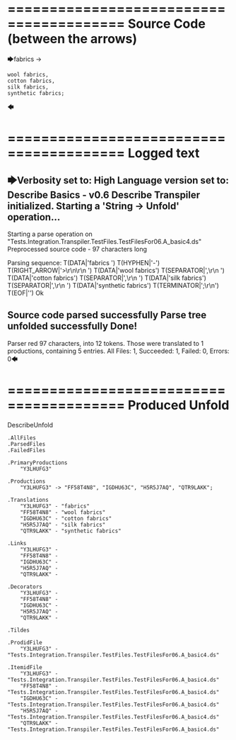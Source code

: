 ========================================
Source Code (between the arrows)
========================================

🡆fabrics ->

    wool fabrics,
    cotton fabrics,
    silk fabrics,
    synthetic fabrics;
🡄

========================================
Logged text
========================================

🡆Verbosity set to: High
Language version set to: Describe Basics - v0.6
Describe Transpiler initialized.
Starting a 'String -> Unfold' operation...
------------------------
Starting a parse operation on "Tests.Integration.Transpiler.TestFiles.TestFilesFor06.A_basic4.ds"
Preprocessed source code - 97 characters long

Parsing sequence: T(DATA|'fabrics ') T(HYPHEN|'-') T(RIGHT_ARROW|'>\r\n\r\n    ') T(DATA|'wool fabrics') T(SEPARATOR|',\r\n    ') T(DATA|'cotton fabrics') T(SEPARATOR|',\r\n    ') T(DATA|'silk fabrics') T(SEPARATOR|',\r\n    ') T(DATA|'synthetic fabrics') T(TERMINATOR|';\r\n') T(EOF|'<EOF>') Ok

Source code parsed successfully
Parse tree unfolded successfully
Done!
------------------------
Parser red 97 characters, into 12 tokens.
Those were translated to 1 productions, containing 5 entries.
All Files: 1, Succeeded: 1, Failed: 0, Errors: 0🡄

========================================
Produced Unfold
========================================

DescribeUnfold

    .AllFiles
    .ParsedFiles
    .FailedFiles

    .PrimaryProductions
        "Y3LHUFG3" 

    .Productions
        "Y3LHUFG3" -> "FF58T4N8", "IGDHU63C", "H5R5J7AQ", "QTR9LAKK";

    .Translations
        "Y3LHUFG3" - "fabrics"
        "FF58T4N8" - "wool fabrics"
        "IGDHU63C" - "cotton fabrics"
        "H5R5J7AQ" - "silk fabrics"
        "QTR9LAKK" - "synthetic fabrics"

    .Links
        "Y3LHUFG3" - 
        "FF58T4N8" - 
        "IGDHU63C" - 
        "H5R5J7AQ" - 
        "QTR9LAKK" - 

    .Decorators
        "Y3LHUFG3" - 
        "FF58T4N8" - 
        "IGDHU63C" - 
        "H5R5J7AQ" - 
        "QTR9LAKK" - 

    .Tildes

    .ProdidFile
        "Y3LHUFG3" - "Tests.Integration.Transpiler.TestFiles.TestFilesFor06.A_basic4.ds"

    .ItemidFile
        "Y3LHUFG3" - "Tests.Integration.Transpiler.TestFiles.TestFilesFor06.A_basic4.ds"
        "FF58T4N8" - "Tests.Integration.Transpiler.TestFiles.TestFilesFor06.A_basic4.ds"
        "IGDHU63C" - "Tests.Integration.Transpiler.TestFiles.TestFilesFor06.A_basic4.ds"
        "H5R5J7AQ" - "Tests.Integration.Transpiler.TestFiles.TestFilesFor06.A_basic4.ds"
        "QTR9LAKK" - "Tests.Integration.Transpiler.TestFiles.TestFilesFor06.A_basic4.ds"

